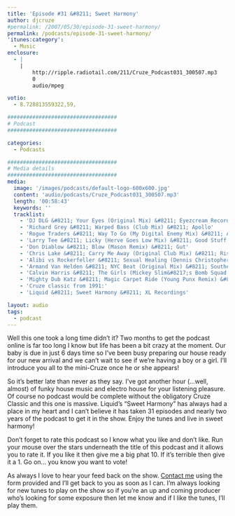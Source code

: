 ```yaml
---
title: 'Episode #31 &#8211; Sweet Harmony'
author: djcruze
#permalink: /2007/05/30/episode-31-sweet-harmony/
permalink: /podcasts/episode-31-sweet-harmony/
'itunes:category':
  - Music
enclosure:
  - |
    |
        http://ripple.radiotail.com/211/Cruze_Podcast031_300507.mp3
        0
        audio/mpeg

votio:
  - 8.728813559322,59,

###################################
# Podcast
###################################

categories:
  - Podcasts

###################################
# Media details
###################################
media:
  image: '/images/podcasts/default-logo-600x600.jpg'
  content: 'audio/podcasts/Cruze_Podcast031_300507.mp3'
  length: '00:58:43'
  keywords: ''
  tracklist:
    - 'DJ DLG &#8211; Your Eyes (Original Mix) &#8211; Eyezcream Recordings'
    - 'Richard Grey &#8211; Warped Bass (Club Mix) &#8211; Apollo'
    - 'Rogue Traders &#8211; Way To Go (My Digital Enemy Mix) &#8211; Ariola'
    - 'Larry Tee &#8211; Licky (Herve Goes Low Mix) &#8211; Good Stuff'
    - 'Don Diablow &#8211; Blow (Mason Remix) &#8211; Gut'
    - 'Chris Lake &#8211; Carry Me Away (Original Club Mix) &#8211; Rising Music'
    - 'Alibi vs Rockerfeller &#8211; Sexual Healing (Dennis Christopher Club Mix) &#8211; Gusto'
    - 'Armand Van Helden &#8211; NYC Beat (Original Mix) &#8211; Southern Fried Recordings'
    - 'Calvin Harris &#8211; The Girls (Mickey Slim&#8217;s Bomb Squad Mix) &#8211; Fly Eye'
    - 'Mighty Dub Katz &#8211; Magic Carpet Ride (Young Punx Remix) &#8211; Southern Fried Recordings'
    - 'Cruze classic from 1991:'
    - 'Liquid &#8211; Sweet Harmony &#8211; XL Recordings'

layout: audio
tags:
  - podcast
---
```


Well this one took a long time didn&#8217;t it? Two months to get the podcast online is far too long I know but life has been a bit crazy at the moment. Our baby is due in just 6 days time so I&#8217;ve been busy preparing our house ready for our new arrival and we can&#8217;t wait to see if we&#8217;re having a boy or a girl. I&#8217;ll introduce you all to the mini-Cruze once he or she appears!

So it&#8217;s better late than never as they say. I&#8217;ve got another hour (&#8230;well, almost) of funky house music and electro house for your listening pleasure. Of course no podcast would be complete without the obligatory Cruze Classic and this one is massive. Liquid&#8217;s &#8220;Sweet Harmony&#8221; has always had a place in my heart and I can&#8217;t believe it has taken 31 episodes and nearly two years of the podcast to get it in the show. Enjoy the tunes and live in sweet harmony!

Don&#8217;t forget to rate this podcast so I know what you like and don&#8217;t like. Run your mouse over the stars underneath the title of this podcast and it allows you to rate it. If you like it then give me a big phat 10. If it&#8217;s terrible then give it a 1. Go on&#8230; you know you want to vote!

As always I love to hear your feed back on the show. [Contact me][1] using the form provided and I&#8217;ll get back to you as soon as I can. I&#8217;m always looking for new tunes to play on the show so if you&#8217;re an up and coming producer who&#8217;s looking for some exposure then let me know and if I like the tunes, I&#8217;ll play them.

[1]: /contact
